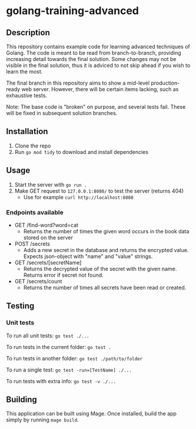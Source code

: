 # golang-training-advanced

## Description
This repository contains example code for learning advanced techniques of Golang. The code is meant to be read from branch-to-branch, providing increasing detail towards the final solution. Some changes may not be visible in the final solution, thus it is adviced to not skip ahead if you wish to learn the most.

The final branch in this repository aims to show a mid-level production-ready web server. However, there will be certain items lacking, such as exhaustive tests.

Note: The base code is "broken" on purpose, and several tests fail. These will be fixed in subsequent solution branches.

## Installation
1. Clone the repo
2. Run `go mod tidy` to download and install dependencies

## Usage
1. Start the server with `go run .`
2. Make GET request to `127.0.0.1:8080/` to test the server (returns 404)
    - Use for example `curl http://localhost:8080`

### Endpoints available

- GET /find-word?word=cat
    - Returns the number of times the given word occurs in the book data stored on the server
- POST /secrets
    - Adds a new secret in the database and returns the encrypted value. Expects json-object with "name" and "value" strings.
- GET /secrets/[secretName]
    - Returns the decrypted value of the secret with the given name. Returns error if secret not found.
- GET /secrets/count
    - Returns the number of times all secrets have been read or created.

## Testing
### Unit tests
To run all unit tests: `go test ./...`

To run tests in the current folder: `go test .`

To run tests in another folder: `go test ./path/to/folder`

To run a single test: `go test -run=[TestName] ./...`

To run tests with extra info: `go test -v ./...`


## Building
This application can be built using Mage. Once installed, build the app simply by running `mage build`.